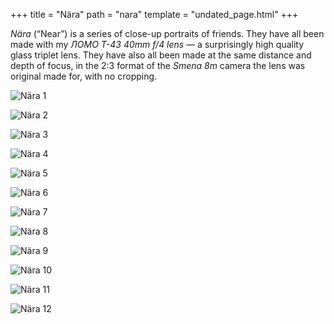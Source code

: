 +++
title = "Nära"
path = "nara"
template = "undated_page.html"
+++

_Nära_ (“Near”) is a series of close-up portraits of friends. They have all been made with my _ЛОМО T-43 40mm f/4 lens_ — a surprisingly high quality glass triplet lens. They have also all been made at the same distance and depth of focus, in the 2:3 format of the _Smena 8m_ camera the lens was original made for, with no cropping.

![Nära 1](nara-01.jpeg)

<!-- more -->

![Nära 2](nara-02.jpeg)

![Nära 3](nara-03.jpeg)

![Nära 4](nara-04.jpeg)

![Nära 5](nara-05.jpeg)

![Nära 6](nara-06.jpeg)

![Nära 7](nara-07.jpeg)

![Nära 8](nara-08.jpeg)

![Nära 9](nara-09.jpeg)

![Nära 10](nara-10.jpeg)

![Nära 11](nara-11.jpeg)

![Nära 12](nara-12.jpeg)

